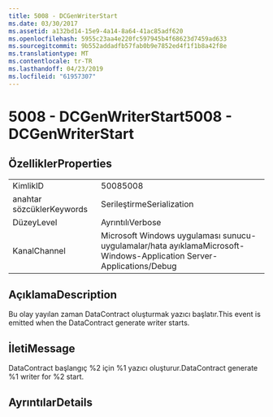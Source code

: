 ```yaml
---
title: 5008 - DCGenWriterStart
ms.date: 03/30/2017
ms.assetid: a132bd14-15e9-4a14-8a64-41ac85adf620
ms.openlocfilehash: 5955c23aa4e220fc597945b4f68623d7459ad633
ms.sourcegitcommit: 9b552addadfb57fab0b9e7852ed4f1f1b8a42f8e
ms.translationtype: MT
ms.contentlocale: tr-TR
ms.lasthandoff: 04/23/2019
ms.locfileid: "61957307"
---
```

# <a name="5008---dcgenwriterstart"></a><span data-ttu-id="76a27-102">5008 - DCGenWriterStart</span><span class="sxs-lookup"><span data-stu-id="76a27-102">5008 - DCGenWriterStart</span></span>
## <a name="properties"></a><span data-ttu-id="76a27-103">Özellikler</span><span class="sxs-lookup"><span data-stu-id="76a27-103">Properties</span></span>  
  
|||  
|-|-|  
|<span data-ttu-id="76a27-104">Kimlik</span><span class="sxs-lookup"><span data-stu-id="76a27-104">ID</span></span>|<span data-ttu-id="76a27-105">5008</span><span class="sxs-lookup"><span data-stu-id="76a27-105">5008</span></span>|  
|<span data-ttu-id="76a27-106">anahtar sözcükler</span><span class="sxs-lookup"><span data-stu-id="76a27-106">Keywords</span></span>|<span data-ttu-id="76a27-107">Serileştirme</span><span class="sxs-lookup"><span data-stu-id="76a27-107">Serialization</span></span>|  
|<span data-ttu-id="76a27-108">Düzey</span><span class="sxs-lookup"><span data-stu-id="76a27-108">Level</span></span>|<span data-ttu-id="76a27-109">Ayrıntılı</span><span class="sxs-lookup"><span data-stu-id="76a27-109">Verbose</span></span>|  
|<span data-ttu-id="76a27-110">Kanal</span><span class="sxs-lookup"><span data-stu-id="76a27-110">Channel</span></span>|<span data-ttu-id="76a27-111">Microsoft Windows uygulaması sunucu-uygulamalar/hata ayıklama</span><span class="sxs-lookup"><span data-stu-id="76a27-111">Microsoft-Windows-Application Server-Applications/Debug</span></span>|  
  
## <a name="description"></a><span data-ttu-id="76a27-112">Açıklama</span><span class="sxs-lookup"><span data-stu-id="76a27-112">Description</span></span>  
 <span data-ttu-id="76a27-113">Bu olay yayılan zaman DataContract oluşturmak yazıcı başlatır.</span><span class="sxs-lookup"><span data-stu-id="76a27-113">This event is emitted when the DataContract generate writer starts.</span></span>  
  
## <a name="message"></a><span data-ttu-id="76a27-114">İleti</span><span class="sxs-lookup"><span data-stu-id="76a27-114">Message</span></span>  
 <span data-ttu-id="76a27-115">DataContract başlangıç %2 için %1 yazıcı oluşturur.</span><span class="sxs-lookup"><span data-stu-id="76a27-115">DataContract generate %1 writer for %2 start.</span></span>  
  
## <a name="details"></a><span data-ttu-id="76a27-116">Ayrıntılar</span><span class="sxs-lookup"><span data-stu-id="76a27-116">Details</span></span>
